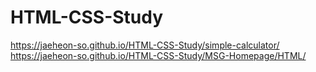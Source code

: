 # HTML-CSS-Study
https://jaeheon-so.github.io/HTML-CSS-Study/simple-calculator/
https://jaeheon-so.github.io/HTML-CSS-Study/MSG-Homepage/HTML/
